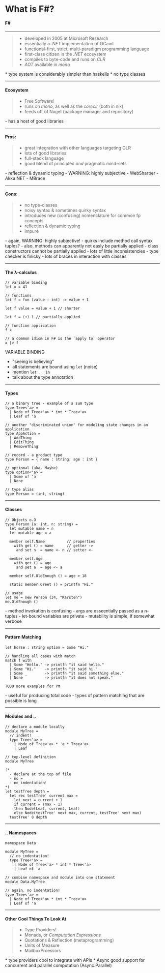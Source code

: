 # What is F\#?

#### F\#

*****

> - developed in 2005 at Microsoft Research
> - essentially a _.NET_ implementation of OCaml
> - functional-first, strict, multi-paradigm programming language
> - first-class citizen in the _.NET_ ecosystem
> - compiles to byte-code and runs on _CLR_
> - _AOT_ available in _mono_

<div class="notes">
* type system is considerably simpler than haskells
* no type classes
</div>

*****

#### Ecosystem

> - Free Software!
> - runs on _mono_, as well as the _coreclr_ (both in nix)
> - feeds off of Nuget (package manager and repository)

<div class="notes">
- has a host of good libraries
</div>

*****

#### Pros: 

> - great integration with other languages targeting CLR 
> - lots of good libraries
> - full-stack language 
> - good blend of principled *and* pragmatic mind-sets

<div class="notes">
- reflection & dynamic typing
- WARNING: highly subjective
- WebSharper
- Akka.NET
- MBrace 
</div>

*****

#### Cons:

> - no type-classes
> - noisy syntax & sometimes quirky syntax
> - introduces new (confusing) nomenclature for common fp concepts
> - reflection & dynamic typing
> - impure
 
<div class="notes">
- again, WARNING: highly subjective!
- quirks include method call syntax tuples?
- also, methods can apparently not easly be partially applied
- class constructors cannot be partially applied
- lots of little inconsistencies
- type checker is finicky
- lots of braces in interaction with classes
</div>

*****

#### The λ-calculus

```{.fsharp .fragment}
// variable binding
let x = 41
```

```{.fsharp .fragment}
// functions
let f = fun (value : int) -> value + 1
```

```{.fsharp .fragment}
let f value = value + 1 // shorter
```

```{.fsharp .fragment}
let f = (+) 1 // partially applied
```

```{.fsharp .fragment}
// function application
f x
```

```{.fsharp .fragment}
// a common idiom in F# is the `apply to` operator
x |> f
```

<div class="notes">
VARIABLE BINDING

- "seeing is believing"
- all statements are bound using `let` (noise)
- mention `let .. in` 
- talk about the type annotation 
</div>

*****

#### Types

```{.fsharp .fragment}
// a binary tree - example of a sum type
type Tree<'a> =
  | Node of Tree<'a> * int * Tree<'a>
  | Leaf of 'a
```

```{.fsharp .fragment}
// another "discriminated union" for modeling state changes in an application
type AppAction =
  | AddThing
  | EditThing
  | RemoveThing
```

```{.fsharp .fragment}
// record - a product type
type Person = { name : string; age : int }
```

```{.fsharp .fragment}
// optional (aka. Maybe)
type option<'a> =
  | Some of 'a
  | None
```

```{.fsharp .fragment}
// type alias
type Person = (int, string)
```

*****

#### Classes

```{.fsharp}
// Objects o.O
type Person (a: int, n: string) =
  let mutable name = n
  let mutable age = a

  member self.Name          // properties
    with get () = name      // getter ->
     and set n  = name <- n // setter <-

  member self.Age
    with get () = age
     and set a  = age <- a

  member self.OldEnough () = age > 18

  static member Greet () = printfn "Hi."

// usage
let me = new Person (34, "Karsten")
me.OldEnough ()
```

<div class="notes">
- method invokation is confusing
- args are esseentially passed as a n-tuples
- let-bound variables are private
- mutability is simple, if somewhat verbose
</div>

*****

#### Pattern Matching

```{.fsharp}
let horse : string option = Some "Hi."

// handling all cases with match
match f with
  | Some "Hello." -> printfn "it said hello."
  | Some "Hi."    -> printfn "it said hi."
  | Some _        -> printfn "it said something else."
  | None          -> printfn "it does not speak."
```

```{.fsharp .fragment}
TODO more examples for PM
```
<div class="notes">
- useful for producing total code
- types of pattern matching that are possible is long
</div>

*****

#### Modules and ..

```{.fsharp}
// declare a module locally
module MyTree = 
  // indent!
  type Tree<'a> =
    | Node of Tree<'a> * 'a * Tree<'a>
    | Leaf
```

```{.fsharp .fragment}
// top-level definition
module MyTree

(*
  - declare at the top of file
  - no =
  - no indentation!
*)
let testTree depth =
  let rec testTree' current max =
    let next = current + 1
    if current = (max - 1)
    then Node(Leaf, current, Leaf)
    else Node(testTree' next max, current, testTree' next max)
  testTree' 0 depth
```

*****

#### .. Namespaces

```{.fsharp .fragment}
namespace Data

module MyTree =
  // no indentation!
  type Tree<'a> =
    | Node of Tree<'a> * int * Tree<'a>
    | Leaf of 'a
```

```{.fsharp .fragment}
// combine namespace and module into one statement
module Data.MyTree

// again, no indentation!
type Tree<'a> =
  | Node of Tree<'a> * int * Tree<'a>
  | Leaf of 'a
```
*****

#### Other Cool Things To Look At

> - Type Providers!
> - Monads, or _Computation Expressions_
> - Quotations & Reflection (metaprogramming)
> - Units of Measure
> - MailboxProessors

<div class="notes">
* type providers cool to integrate with APIs
* Async good support for concurrent and parallel computation (Async.Parallel)
</div>
